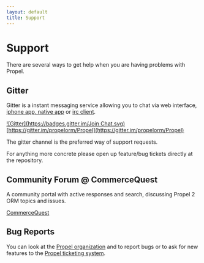 ```yaml
---
layout: default
title: Support
---
```


# Support #

There are several ways to get help when you are having problems with Propel.

## Gitter ##

Gitter is a instant messaging service allowing you to chat via web interface, [iphone app, native app](https://gitter.im/apps) or [irc client](http://irc.gitter.im).

[![Gitter](https://badges.gitter.im/Join Chat.svg)](https://gitter.im/propelorm/Propel)
 [https://gitter.im/propelorm/Propel](https://gitter.im/propelorm/Propel)

The gitter channel is the preferred way of support requests.

For anything more concrete please open up feature/bug tickets directly at the repository.

## Community Forum @ CommerceQuest ##

A community portal with active responses and search, discussing Propel 2 ORM topics and issues.

[CommerceQuest](https://commercequest.space/categories/propel-orm?utm_campaign=propel&utm_medium=website&utm_source=propelorm-org)


## Bug Reports ##

You can look at the [Propel organization](https://github.com/propelorm) and to report bugs or to ask for new features to the [Propel ticketing system](https://github.com/propelorm/Propel2/issues).
